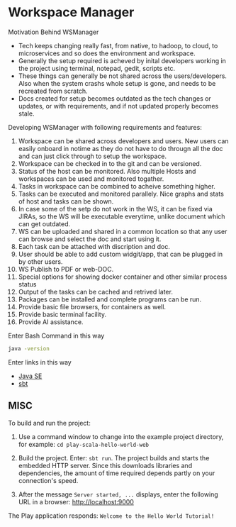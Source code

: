 # Workspace Manager

Motivation Behind WSManager

* Tech keeps changing really fast, from native, to hadoop, to cloud, to microservices and so does the environment and workspace.
* Generally the setup required is acheved by inital developers working in the project using terminal, notepad, gedit, scripts etc.
* These things can generally be not shared across the users/developers. Also when the system crashs whole setup is gone, and needs to be recreated from scratch.
* Docs created for setup becomes outdated as the tech changes or updates, or with requirements, and if not updated properly becomes stale.


Developing WSManager with following requirements and features:

1. Workspace can be shared across developers and users. New users can easily onboard in notime as they do not have to do througn all the doc and can just click through to setup the workspace.
2. Workspace can be checked in to the git and can be versioned.
3. Status of the host can be monitored. Also multiple Hosts and workspaces can be used and monitored togather.
4. Tasks in workspace can be combined to acheive something higher.
5. Tasks can be executed and monitored parallely. Nice graphs and stats of host and tasks can be shown.
6. In case some of the setp do not work in the WS, it can be fixed via JIRAs, so the WS will be executable everytime, unlike document which can get outdated.
7. WS can be uploaded and shared in a common location so that any user can browse and select the doc and start using it.
8. Each task can be attached with discription and doc.
9. User should be able to add custom widgit/app, that can be plugged in by other users.
10. WS Publish to PDF or web-DOC.
11. Special options for showing docker container and other similar process status
12. Output of the tasks can be cached and retrived later.
13. Packages can be installed and complete programs can be run.
14. Provide basic file browsers, for containers as well.
15. Provide basic terminal facility.
16. Provide AI assistance.



Enter Bash Command in this way

```bash
java -version
```

Enter links in this way

* [Java SE](http://www.oracle.com/technetwork/java/javase/downloads/index.html)
* [sbt](http://www.scala-sbt.org/download.html)

## MISC

To build and run the project:

1. Use a command window to change into the example project directory, for example: `cd play-scala-hello-world-web`

2. Build the project. Enter: `sbt run`. The project builds and starts the embedded HTTP server. Since this downloads libraries and dependencies, the amount of time required depends partly on your connection's speed.

3. After the message `Server started, ...` displays, enter the following URL in a browser: <http://localhost:9000>

The Play application responds: `Welcome to the Hello World Tutorial!`
